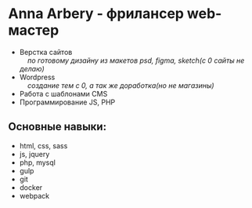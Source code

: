 # Anna Arbery - фрилансер web-мастер

- Верстка сайтов  
    *&nbsp;&nbsp;&nbsp; по готовому дизайну из макетов psd, figma, sketch(с 0 сайты не делаю)*
- Wordpress  
    *&nbsp;&nbsp;&nbsp; создание тем с 0, а так же доработка(но не магазины)*
- Работа с шаблонами CMS
- Программирование JS, PHP

## Основные навыки:
- html, css, sass
- js, jquery
- php, mysql
- gulp
- git
- docker
- webpack